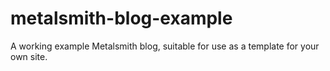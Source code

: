 # metalsmith-blog-example
A working example Metalsmith blog, suitable for use as a template for your own site.
